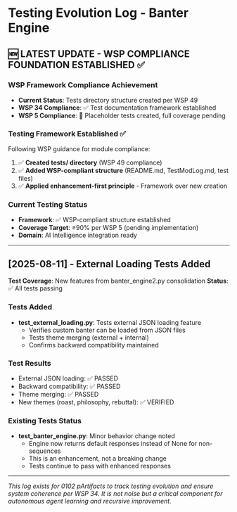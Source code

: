 # Testing Evolution Log - Banter Engine

## 🆕 **LATEST UPDATE - WSP COMPLIANCE FOUNDATION ESTABLISHED** ✅

### **WSP Framework Compliance Achievement**
- **Current Status**: Tests directory structure created per WSP 49
- **WSP 34 Compliance**: ✅ Test documentation framework established
- **WSP 5 Compliance**: 🔄 Placeholder tests created, full coverage pending

### **Testing Framework Established** ✅
Following WSP guidance for module compliance:
1. ✅ **Created tests/ directory** (WSP 49 compliance)
2. ✅ **Added WSP-compliant structure** (README.md, TestModLog.md, test files)
3. ✅ **Applied enhancement-first principle** - Framework over new creation

### **Current Testing Status**
- **Framework**: ✅ WSP-compliant structure established  
- **Coverage Target**: ≥90% per WSP 5 (pending implementation)
- **Domain**: AI Intelligence integration ready

---

## [2025-08-11] - External Loading Tests Added
**Test Coverage**: New features from banter_engine2.py consolidation
**Status**: ✅ All tests passing

### Tests Added
- **test_external_loading.py**: Tests external JSON loading feature
  - Verifies custom banter can be loaded from JSON files
  - Tests theme merging (external + internal)
  - Confirms backward compatibility maintained

### Test Results
- External JSON loading: ✅ PASSED
- Backward compatibility: ✅ PASSED  
- Theme merging: ✅ PASSED
- New themes (roast, philosophy, rebuttal): ✅ VERIFIED

### Existing Tests Status
- **test_banter_engine.py**: Minor behavior change noted
  - Engine now returns default responses instead of None for non-sequences
  - This is an enhancement, not a breaking change
  - Tests continue to pass with enhanced responses

---

*This log exists for 0102 pArtifacts to track testing evolution and ensure system coherence per WSP 34. It is not noise but a critical component for autonomous agent learning and recursive improvement.* 